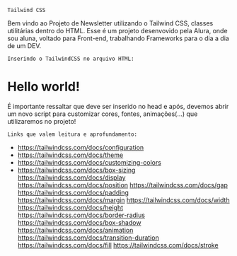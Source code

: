     Tailwind CSS

Bem vindo ao Projeto de Newsletter utilizando o Tailwind CSS, classes utilitárias dentro do HTML. Esse é um projeto desenvovido pela Alura, onde sou aluna, voltado para Front-end, trabalhando Frameworks para o dia a dia de um DEV.

    Inserindo o TailwindCSS no arquivo HTML:

<!doctype html>
<html>
<head>
  <meta charset="UTF-8">
  <meta name="viewport" content="width=device-width, initial-scale=1.0">
  <script src="https://cdn.tailwindcss.com"></script>
</head>
<body>
  <h1 class="text-3xl font-bold underline">
    Hello world!
  </h1>
</body>
</html>

É importante ressaltar que deve ser inserido no head e após, devemos abrir um novo script para customizar cores, fontes, animações(...) que utilizaremos no projeto!

<script>
    tailwind.config = {
      theme: {
        extend: {
          colors: {
            clifford: '#da373d',
          }
        }
      }
    }
  </script>
  
    Links que valem leitura e aprofundamento:
  
  + https://tailwindcss.com/docs/configuration
  + https://tailwindcss.com/docs/theme
  + https://tailwindcss.com/docs/customizing-colors
  + https://tailwindcss.com/docs/box-sizing
  https://tailwindcss.com/docs/display
  https://tailwindcss.com/docs/position
  https://tailwindcss.com/docs/gap
  https://tailwindcss.com/docs/padding
  https://tailwindcss.com/docs/margin
  https://tailwindcss.com/docs/width
  https://tailwindcss.com/docs/height
  https://tailwindcss.com/docs/border-radius
  https://tailwindcss.com/docs/box-shadow
  https://tailwindcss.com/docs/animation
  https://tailwindcss.com/docs/transition-duration
  https://tailwindcss.com/docs/fill
  https://tailwindcss.com/docs/stroke

